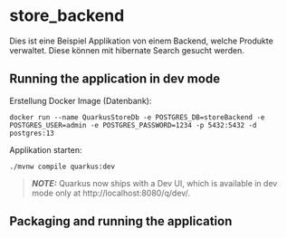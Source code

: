# store_backend

Dies ist eine Beispiel Applikation von einem Backend, welche Produkte verwaltet. Diese können mit hibernate Search gesucht werden. 


## Running the application in dev mode

Erstellung Docker Image (Datenbank):
```shell script
docker run --name QuarkusStoreDb -e POSTGRES_DB=storeBackend -e POSTGRES_USER=admin -e POSTGRES_PASSWORD=1234 -p 5432:5432 -d postgres:13
```
Applikation starten:
```shell script
./mvnw compile quarkus:dev
```

> **_NOTE:_**  Quarkus now ships with a Dev UI, which is available in dev mode only at http://localhost:8080/q/dev/.

## Packaging and running the application


